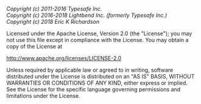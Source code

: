 _Copyright (c) 2011-2016 Typesafe Inc._<br/>
_Copyright (c) 2016-2018 Lightbend Inc. (formerly Typesafe Inc.)_<br/>
_Copyright (c) 2018      Eric K Richardson_

Licensed under the Apache License, Version 2.0 (the "License");
you may not use this file except in compliance with the License.
You may obtain a copy of the License at

http://www.apache.org/licenses/LICENSE-2.0

Unless required by applicable law or agreed to in writing, software
distributed under the License is distributed on an "AS IS" BASIS,
WITHOUT WARRANTIES OR CONDITIONS OF ANY KIND, either express or implied.
See the License for the specific language governing permissions and
limitations under the License.
